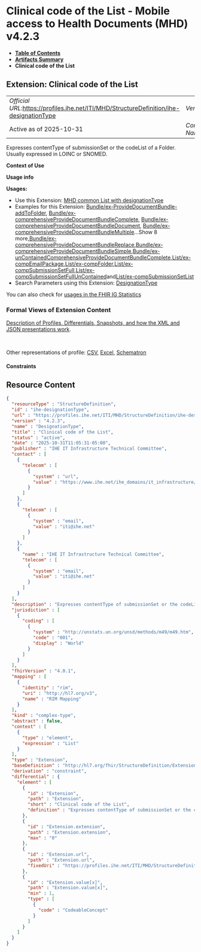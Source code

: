 # Clinical code of the List - Mobile access to Health Documents (MHD) v4.2.3

* [**Table of Contents**](toc.md)
* [**Artifacts Summary**](artifacts.md)
* **Clinical code of the List**

## Extension: Clinical code of the List 

| | |
| :--- | :--- |
| *Official URL*:https://profiles.ihe.net/ITI/MHD/StructureDefinition/ihe-designationType | *Version*:4.2.3 |
| Active as of 2025-10-31 | *Computable Name*:DesignationType |

Expresses contentType of submissionSet or the codeList of a Folder. Usually expressed in LOINC or SNOMED.

**Context of Use**

**Usage info**

**Usages:**

* Use this Extension: [MHD common List with designationType](StructureDefinition-IHE.MHD.List.md)
* Examples for this Extension: [Bundle/ex-ProvideDocumentBundle-addToFolder](Bundle-ex-ProvideDocumentBundle-addToFolder.md), [Bundle/ex-comprehensiveProvideDocumentBundleComplete](Bundle-ex-comprehensiveProvideDocumentBundleComplete.md), [Bundle/ex-comprehensiveProvideDocumentBundleDocument](Bundle-ex-comprehensiveProvideDocumentBundleDocument.md), [Bundle/ex-comprehensiveProvideDocumentBundleMultiple](Bundle-ex-comprehensiveProvideDocumentBundleMultiple.md)...Show 8 more,[Bundle/ex-comprehensiveProvideDocumentBundleReplace](Bundle-ex-comprehensiveProvideDocumentBundleReplace.md),[Bundle/ex-comprehensiveProvideDocumentBundleSimple](Bundle-ex-comprehensiveProvideDocumentBundleSimple.md),[Bundle/ex-unContainedComprehensiveProvideDocumentBundleComplete](Bundle-ex-unContainedComprehensiveProvideDocumentBundleComplete.md),[List/ex-compEmailPackage](List-ex-compEmailPackage.md),[List/ex-compFolder](List-ex-compFolder.md),[List/ex-compSubmissionSetFull](List-ex-compSubmissionSetFull.md),[List/ex-compSubmissionSetFullUnContained](List-ex-compSubmissionSetFullUnContained.md)and[List/ex-compSubmissionSetList](List-ex-compSubmissionSetList.md)
* Search Parameters using this Extension: [DesignationType](SearchParameter-List-DesignationType.md)

You can also check for [usages in the FHIR IG Statistics](https://packages2.fhir.org/xig/ihe.iti.mhd|current/StructureDefinition/ihe-designationType)

### Formal Views of Extension Content

 [Description of Profiles, Differentials, Snapshots, and how the XML and JSON presentations work](http://build.fhir.org/ig/FHIR/ig-guidance/readingIgs.html#structure-definitions). 

 

Other representations of profile: [CSV](StructureDefinition-ihe-designationType.csv), [Excel](StructureDefinition-ihe-designationType.xlsx), [Schematron](StructureDefinition-ihe-designationType.sch) 

#### Constraints



## Resource Content

```json
{
  "resourceType" : "StructureDefinition",
  "id" : "ihe-designationType",
  "url" : "https://profiles.ihe.net/ITI/MHD/StructureDefinition/ihe-designationType",
  "version" : "4.2.3",
  "name" : "DesignationType",
  "title" : "Clinical code of the List",
  "status" : "active",
  "date" : "2025-10-31T11:05:31-05:00",
  "publisher" : "IHE IT Infrastructure Technical Committee",
  "contact" : [
    {
      "telecom" : [
        {
          "system" : "url",
          "value" : "https://www.ihe.net/ihe_domains/it_infrastructure/"
        }
      ]
    },
    {
      "telecom" : [
        {
          "system" : "email",
          "value" : "iti@ihe.net"
        }
      ]
    },
    {
      "name" : "IHE IT Infrastructure Technical Committee",
      "telecom" : [
        {
          "system" : "email",
          "value" : "iti@ihe.net"
        }
      ]
    }
  ],
  "description" : "Expresses contentType of submissionSet or the codeList of a Folder. Usually expressed in LOINC or SNOMED.",
  "jurisdiction" : [
    {
      "coding" : [
        {
          "system" : "http://unstats.un.org/unsd/methods/m49/m49.htm",
          "code" : "001",
          "display" : "World"
        }
      ]
    }
  ],
  "fhirVersion" : "4.0.1",
  "mapping" : [
    {
      "identity" : "rim",
      "uri" : "http://hl7.org/v3",
      "name" : "RIM Mapping"
    }
  ],
  "kind" : "complex-type",
  "abstract" : false,
  "context" : [
    {
      "type" : "element",
      "expression" : "List"
    }
  ],
  "type" : "Extension",
  "baseDefinition" : "http://hl7.org/fhir/StructureDefinition/Extension",
  "derivation" : "constraint",
  "differential" : {
    "element" : [
      {
        "id" : "Extension",
        "path" : "Extension",
        "short" : "Clinical code of the List",
        "definition" : "Expresses contentType of submissionSet or the codeList of a Folder. Usually expressed in LOINC or SNOMED."
      },
      {
        "id" : "Extension.extension",
        "path" : "Extension.extension",
        "max" : "0"
      },
      {
        "id" : "Extension.url",
        "path" : "Extension.url",
        "fixedUri" : "https://profiles.ihe.net/ITI/MHD/StructureDefinition/ihe-designationType"
      },
      {
        "id" : "Extension.value[x]",
        "path" : "Extension.value[x]",
        "min" : 1,
        "type" : [
          {
            "code" : "CodeableConcept"
          }
        ]
      }
    ]
  }
}

```
